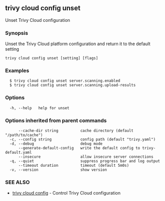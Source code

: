 ## trivy cloud config unset

Unset Trivy Cloud configuration

### Synopsis

Unset the Trivy Cloud platform configuration and return it to the default setting

```
trivy cloud config unset [setting] [flags]
```

### Examples

```
  $ trivy cloud config unset server.scanning.enabled
  $ trivy cloud config unset server.scanning.upload-results
```

### Options

```
  -h, --help   help for unset
```

### Options inherited from parent commands

```
      --cache-dir string          cache directory (default "/path/to/cache")
  -c, --config string             config path (default "trivy.yaml")
  -d, --debug                     debug mode
      --generate-default-config   write the default config to trivy-default.yaml
      --insecure                  allow insecure server connections
  -q, --quiet                     suppress progress bar and log output
      --timeout duration          timeout (default 5m0s)
  -v, --version                   show version
```

### SEE ALSO

* [trivy cloud config](trivy_cloud_config.md)	 - Control Trivy Cloud configuration

